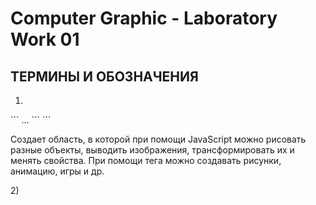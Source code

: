 Computer Graphic - Laboratory Work 01
=====================
ТЕРМИНЫ И ОБОЗНАЧЕНИЯ
-----------------------------------

1) ```html 
<canvas id='less1' width='150' height='150'> 
```  
    ...  
  ``` </canvas> ```
   
Создает область, в которой при помощи JavaScript можно рисовать разные объекты, выводить изображения, трансформировать их и менять свойства. При помощи тега <canvas> можно создавать рисунки, анимацию, игры и др. 
    
2)<script>
    
  Тег <script> предназначен для описания скриптов, может содержать ссылку на программу или ее текст на определенном языке. 
    
3)```html ```
4)```html ```
5)```html ```
6)```html ```
7)```html ```
8)```html ```
9)```html ```
10)```html ```
11)```html ```
12)```html ```
13)```html ```
14)```html ```
15)```html ```  
  

